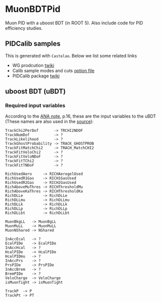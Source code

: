 # MuonBDTPid
Muon PID with a uboost BDT (in ROOT 5). Also include code for PID efficiency studies.

## PIDCalib samples
This is generated with `Castelao`.
Below we list some related links
- WG prodcution [twiki](https://twiki.cern.ch/twiki/bin/viewauth/LHCbPhysics/WGproductionPID)
- Calib sample modes and cuts [option file](https://gitlab.cern.ch/lhcb/Castelao/-/blob/master/PIDCalib/PidCalibProduction/options/Run-2/makeTuples.py)
- PIDCalib package [twiki](https://twiki.cern.ch/twiki/bin/view/LHCb/PIDCalibPackage)

## uboost BDT (uBDT)

### Required input variables
According to the [ANA note](https://github.com/umd-lhcb/group-talks/blob/master/ana_thesis/RD_RDst_ANA_21-01-05.pdf), p.16,
these are the input variables to the uBDT
(These names are also used in the [source](https://github.com/umd-lhcb/MuonBDTPid/blob/master/src/AddUboostBranchRun2.cpp)):

```
TrackChi2PerDof       -> TRCHI2NDOF
TrackNumDof           -> ?
TrackLikelihood       -> ?
TrackGhostProbability -> TRACK_GHOSTPROB
TrackFitMatchChi2     -> TRACH_MatchCHI2
TrackFitVeloChi2      -> ?
TrackFitVeloNDoF      -> ?
TrackFitTChi2         -> ?
TrackFitTNDoF         -> ?
```

```
RichUsedAero     -> RICHAerogelUsed
RichUsedR1Gas    -> RICH1GasUsed
RichUsedR2Gas    -> RICH2GasUsed
RichAboveMuThres -> RICHThresholdMu
RichAboveKaThres -> RICHThresholdKa
RichDLLe         -> RichDLLe
RichDLLmu        -> RichDLLmu
RichDLLk         -> RichDLLk
RichDLLp         -> RichDLLp
RichDLLbt        -> RichDLLbt
```

```
MuonBkgLL   -> MuonBgLL
MuonMuLL    -> MuonMuLL
MuonNShared -> NShared
```

```
InAccEcal   -> ?
EcalPIDe    -> EcalPIDe
InAccHcal   -> ?
HcalPIDe    -> HcalPIDe
HcalPIDmu   -> ?
InAccPrs    -> ?
PrsPIDe     -> PrsPIDe
InAccBrem   -> ?
BremPIDe    -> ?
VeloCharge  -> VeloCharge
isMuonTight -> isMuonTight
```

```
TrackP  -> P
TrackPt -> PT
```
